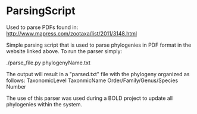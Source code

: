 # ParsingScript
Used to parse PDFs found in: http://www.mapress.com/zootaxa/list/2011/3148.html

Simple parsing script that is used to parse phylogenies in PDF format in the website linked above.
To run the parser simply:

./parse_file.py phylogenyName.txt

The output will result in a "parsed.txt" file with the phylogeny organized as follows:
TaxonomicLevel  TaxonmicName  Order/Family/Genus/Species Number

The use of this parser was used during a BOLD project to update all phylogenies within the system.
